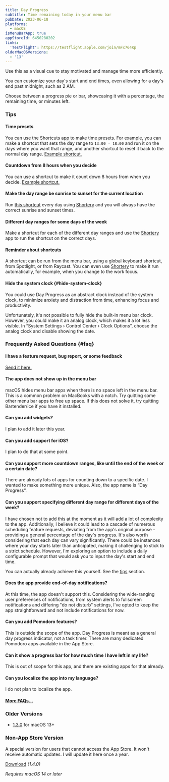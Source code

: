 ```yaml
---
title: Day Progress
subtitle: Time remaining today in your menu bar
pubDate: 2023-06-18
platforms:
  - macOS
isMenuBarApp: true
appStoreId: 6450280202
links:
  'TestFlight': https://testflight.apple.com/join/mFx764Kp
olderMacOSVersions:
  - '13'
---
```


Use this as a visual cue to stay motivated and manage time more efficiently.

You can customize your day's start and end times, even allowing for a day's end past midnight, such as 2 AM.

Choose between a progress pie or bar, showcasing it with a percentage, the remaining time, or minutes left.

### Tips

#### Time presets

You can use the Shortcuts app to make time presets. For example, you can make a shortcut that sets the day range to `13:00 - 18:00` and run it on the days where you want that range, and another shortcut to reset it back to the normal day range. [Example shortcut.](https://www.icloud.com/shortcuts/9636a1f2f0624aa787727afd306ff667)

#### Countdown from 8 hours when you decide

You can use a shortcut to make it count down 8 hours from when you decide. [Example shortcut.](https://www.icloud.com/shortcuts/39c8db30ce9d456bbbbdfcc8ba5eb136)

#### Make the day range be sunrise to sunset for the current location

Run [this shortcut](https://www.icloud.com/shortcuts/830746d544ce471cb1ff70b2f4de0e22) every day using [Shortery](https://apps.apple.com/app/id1594183810) and you will always have the correct sunrise and sunset times.

#### Different day ranges for some days of the week

Make a shortcut for each of the different day ranges and use the [Shortery](https://apps.apple.com/app/id1594183810) app to run the shortcut on the correct days.

#### Reminder about shortcuts

A shortcut can be run from the menu bar, using a global keyboard shortcut, from Spotlight, or from Raycast. You can even use [Shortery](https://apps.apple.com/us/app/shortery/id1594183810?mt=12) to make it run automatically, for example, when you change to the work focus.

#### Hide the system clock {#hide-system-clock}

You could use Day Progress as an abstract clock instead of the system clock, to minimize anxiety and distraction from time, enhancing focus and productivity.

Unfortunately, it's not possible to fully hide the built-in menu bar clock. However, you could make it an analog clock, which makes it a lot less visible. In “System Settings › Control Center › Clock Options”, choose the analog clock and disable showing the date.

### Frequently Asked Questions {#faq}

#### I have a feature request, bug report, or some feedback

[Send it here.](https://sindresorhus.com/feedback?product=Day%20Progress&referrer=Website-FAQ)

#### The app does not show up in the menu bar

macOS hides menu bar apps when there is no space left in the menu bar. This is a common problem on MacBooks with a notch. Try quitting some other menu bar apps to free up space. If this does not solve it, try quitting Bartender/Ice if you have it installed.

#### Can you add widgets?

I plan to add it later this year.

#### Can you add support for iOS?

I plan to do that at some point.

#### Can you support more countdown ranges, like until the end of the week or a certain date?

There are already lots of apps for counting down to a specific date. I wanted to make something more unique. Also, the app name is “Day Progress”.

#### Can you support specifying different day range for different days of the week?

I have chosen not to add this at the moment as it will add a lot of complexity to the app. Additionally, I believe it could lead to a cascade of numerous scheduling feature requests, deviating from the app's original purpose - providing a general percentage of the day's progress. It's also worth considering that each day can vary significantly. There could be instances where your day starts later than anticipated, making it challenging to stick to a strict schedule. However, I'm exploring an option to include a daily configurable prompt that would ask you to input the day's start and end time.

You can actually already achieve this yourself. See the [tips](#tips) section.

#### Does the app provide end-of-day notifications?

At this time, the app doesn't support this. Considering the wide-ranging user preferences of notifications, from system alerts to fullscreen notifications and differing "do not disturb" settings, I've opted to keep the app straightforward and not include notifications for now.

#### Can you add Pomodoro features?

This is outside the scope of the app. Day Progress is meant as a general day progress indicator, not a task timer. There are many dedicated Pomodoro apps available in the App Store.

#### Can it show a progress bar for how much time I have left in my life?

This is out of scope for this app, and there are existing apps for that already.

#### Can you localize the app into my language?

I do not plan to localize the app.

#### [More FAQs…](/apps/faq)

### Older Versions

- [1.3.0](https://github.com/sindresorhus/meta/files/13979415/Day.Progress.1.3.0.-.macOS.13.zip) for macOS 13+

### Non-App Store Version

A special version for users that cannot access the App Store. It won't receive automatic updates. I will update it here once a year.

[Download](https://www.dropbox.com/scl/fi/ocsdxjssgg23xza3idfun/Day-Progress-1.4.0-1705596961.zip?rlkey=sc9kno0swmc21rxxu0ai9xs27&raw=1) *(1.4.0)*

*Requires macOS 14 or later*
